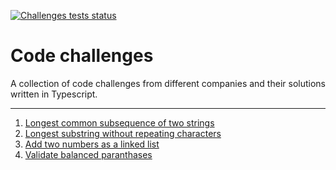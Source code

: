 [![Challenges tests status](https://github.com/Fralleee/code-challenges/actions/workflows/deployment.yml/badge.svg)](https://github.com/Fralleee/code-challenges/actions/workflows/deployment.yml)
# Code challenges
A collection of code challenges from different companies and their solutions written in Typescript.

---

1. [Longest common subsequence of two strings](/src/1-longest-common-subsequence-of-two-strings)
2. [Longest substring without repeating characters](/src/2-longest-substring-without-repeating-characters)
3. [Add two numbers as a linked list](/src/3-add-two-numbers-as-a-linked-list)
4. [Validate balanced paranthases](/src/4-validate-balanced-parantheses)
